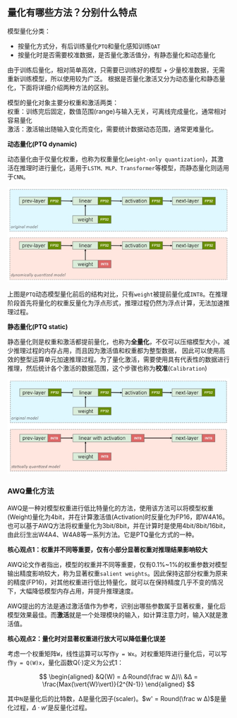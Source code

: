 ## 量化有哪些方法？分别什么特点

模型量化分类：

- 按量化方式分，有后训练量化`PTQ`和量化感知训练`QAT`
- 按量化时是否需要校准数据，是否量化激活值分，有静态量化和动态量化

由于训练后量化，相对简单高效，只需要已训练好的模型 + 少量校准数据，无需重新训练模型，所以使用较为广泛。
根据是否量化激活又分为动态量化和静态量化，下面将详细介绍两种方法的区别。

模型的量化对象主要分权重和激活两类：<br>
权重：训练完后固定，数值范围(range)与输入无关，可离线完成量化，通常相对容易量化<br>
激活：激活输出随输入变化而变化，需要统计数据动态范围，通常更难量化。

**动态量化(PTQ dynamic)**

动态量化由于仅量化权重，也称为权重量化(`weight-only quantization`)，其激活在推理时进行量化，适用于`LSTM、MLP、Transformer`等模型，而静态量化则适用于`CNN`。

![image](https://github.com/googlehjx/LLM_Knowledge_QA/blob/main/img/%E5%8A%A8%E6%80%81%E9%87%8F%E5%8C%96.jpeg)

上图是`PTQ`动态模型量化前后的结构对比，只有`weight`被提前量化成`INT8`。在推理阶段首先将量化的权重反量化为浮点形式，推理过程仍然为浮点计算，无法加速推理过程。

**静态量化(PTQ static)**

静态量化则是权重和激活都提前量化，也称为**全量化**，不仅可以压缩模型大小，减少推理过程的内存占用，而且因为激活值和权重都为整型数据，
因此可以使用高效的整型运算单元加速推理过程。为了量化激活，需要使用具有代表性的数据进行推理，然后统计各个激活的数据范围，这个步骤也称为**校准**(`Calibration`)

![image](https://github.com/googlehjx/LLM_Knowledge_QA/blob/main/img/%E9%9D%99%E6%80%81%E9%87%8F%E5%8C%96.jpeg)

### AWQ量化方法
AWQ是一种对模型权重进行低比特量化的方法，使用该方法可以将模型权重(Weight)量化为4bit，并在计算激活值(Activation)时反量化为FP16，即W4A16。也可以基于AWQ方法将权重量化为3bit/8bit，并在计算时是使用4bit/8bit/16bit，由此衍生出W4A4、W4A8等一系列方法。它是PTQ量化方式的一种。

**核心观点1：权重并不同等重要，仅有小部分显著权重对推理结果影响较大** 

AWQ论文作者指出，模型的权重并不同等重要，仅有0.1%~1%的权重参数对模型输出精度影响较大，称为显著权重`salient weights`。因此保持这部分权重为原来的精度(FP16)，对其他权重进行低比特量化，就可以在保持精度几乎不变的情况下，大幅降低模型内存占用，并提升推理速度。

AWQ提出的方法是通过激活值作为参考，识别出哪些参数属于显著权重，量化后模型效果最佳。而**激活**就是一个处理模块的输入，如计算注意力时，输入X就是激活值。

**核心观点2：量化时对显著权重进行放大可以降低量化误差**

考虑一个权重矩阵`W`，线性运算可以写作`y = Wx`。对权重矩阵进行量化后，可以写作`y = Q(W)x`，量化函数Q(·)定义为公式1：

$$
\begin{aligned}
&Q(W) = Δ·Round(\frac w Δ)\\
&Δ = \frac{Max(\vert{W}\vert)}{2^{N-1}}
\end{aligned}
$$

其中`N`是量化后的比特数，Δ是量化因子(scaler)。$`w' = Round(\frac w Δ)`$是量化过程，$`Δ·w'`$是反量化过程。

